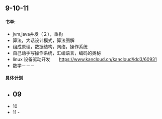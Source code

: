 ## 9-10-11
#### 书单:
- jvm,java并发（２），重构
- 算法，大话设计模式，算法图解
- 组成原理，数据结构，网络，操作系统
- 自己动手写操作系统，汇编语言，编码的奥秘
- linux 设备驱动开发　　https://www.kancloud.cn/kancloud/ldd3/60931
- 数学－－－

#### 具体计划
- 09
  -
- 10
- 11
-　
